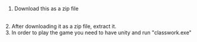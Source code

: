 1. Download this as a zip file
<br>
2. After downloading it as a zip file, extract it.
<br>
3. In order to play the game you need to have unity and run "classwork.exe"
